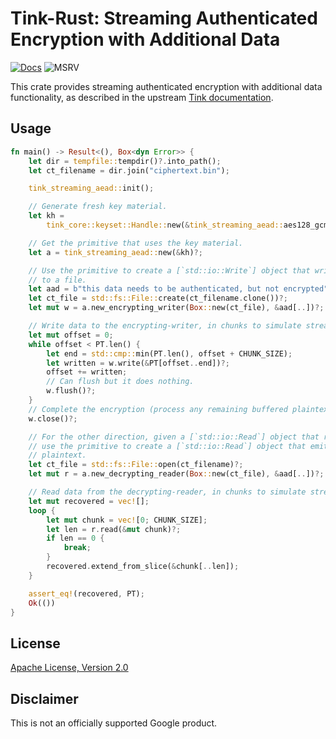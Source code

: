 # Tink-Rust: Streaming Authenticated Encryption with Additional Data

[![Docs](https://img.shields.io/badge/docs-rust-brightgreen?style=for-the-badge)](https://docs.rs/tink-streaming-aead)
![MSRV](https://img.shields.io/badge/rustc-1.71.1+-yellow?style=for-the-badge)

This crate provides streaming authenticated encryption with additional data functionality, as described in the upstream
[Tink documentation](https://github.com/google/tink/blob/master/docs/PRIMITIVES.md#streaming-authenticated-encryption-with-associated-data).

## Usage

<!-- prettier-ignore-start -->
[embedmd]:# (../examples/streaming/src/main.rs Rust /fn main/ /^}/)
```Rust
fn main() -> Result<(), Box<dyn Error>> {
    let dir = tempfile::tempdir()?.into_path();
    let ct_filename = dir.join("ciphertext.bin");

    tink_streaming_aead::init();

    // Generate fresh key material.
    let kh =
        tink_core::keyset::Handle::new(&tink_streaming_aead::aes128_gcm_hkdf_4kb_key_template())?;

    // Get the primitive that uses the key material.
    let a = tink_streaming_aead::new(&kh)?;

    // Use the primitive to create a [`std::io::Write`] object that writes ciphertext
    // to a file.
    let aad = b"this data needs to be authenticated, but not encrypted";
    let ct_file = std::fs::File::create(ct_filename.clone())?;
    let mut w = a.new_encrypting_writer(Box::new(ct_file), &aad[..])?;

    // Write data to the encrypting-writer, in chunks to simulate streaming.
    let mut offset = 0;
    while offset < PT.len() {
        let end = std::cmp::min(PT.len(), offset + CHUNK_SIZE);
        let written = w.write(&PT[offset..end])?;
        offset += written;
        // Can flush but it does nothing.
        w.flush()?;
    }
    // Complete the encryption (process any remaining buffered plaintext).
    w.close()?;

    // For the other direction, given a [`std::io::Read`] object that reads ciphertext,
    // use the primitive to create a [`std::io::Read`] object that emits the corresponding
    // plaintext.
    let ct_file = std::fs::File::open(ct_filename)?;
    let mut r = a.new_decrypting_reader(Box::new(ct_file), &aad[..])?;

    // Read data from the decrypting-reader, in chunks to simulate streaming.
    let mut recovered = vec![];
    loop {
        let mut chunk = vec![0; CHUNK_SIZE];
        let len = r.read(&mut chunk)?;
        if len == 0 {
            break;
        }
        recovered.extend_from_slice(&chunk[..len]);
    }

    assert_eq!(recovered, PT);
    Ok(())
}
```
<!-- prettier-ignore-end -->

## License

[Apache License, Version 2.0](http://www.apache.org/licenses/LICENSE-2.0)

## Disclaimer

This is not an officially supported Google product.
